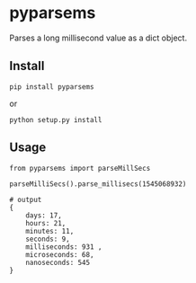 pyparsems
==========

Parses a long millisecond value as a dict object.

## Install

```
pip install pyparsems
```

or

```
python setup.py install
```

## Usage

```
from pyparsems import parseMillSecs

parseMilliSecs().parse_millisecs(1545068932)

# output
{
	days: 17,
	hours: 21,
	minutes: 11,
	seconds: 9,
	milliseconds: 931 ,
	microseconds: 68,
	nanoseconds: 545
}

```
